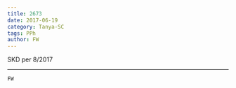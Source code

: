 ```yaml
---
title: 2673
date: 2017-06-19
category: Tanya-SC
tags: PPh
author: FW
---
```


SKD per 8/2017

---



`FW`
